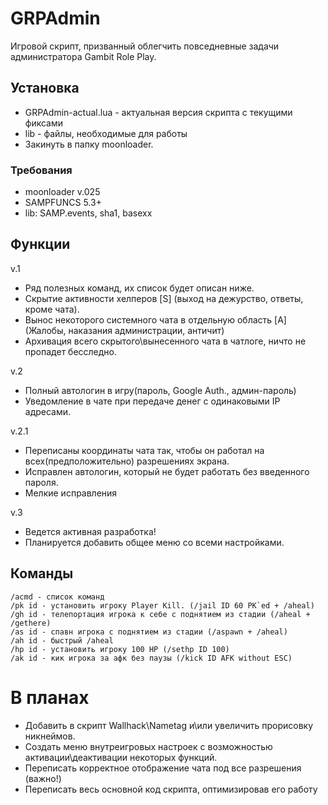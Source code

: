 # GRPAdmin

Игровой скрипт, призванный облегчить повседневные задачи администратора Gambit Role Play. 

## Установка

- GRPAdmin-actual.lua - актуальная версия скрипта с текущими фиксами
- lib - файлы, необходимые для работы
- Закинуть в папку moonloader. 

### Требования

- moonloader v.025
- SAMPFUNCS 5.3+
- lib: SAMP.events, sha1, basexx 

## Функции

v.1

- Ряд полезных команд, их список будет описан ниже.
- Скрытие активности хелперов [S] (выход на дежурство, ответы, кроме чата).
- Вынос некоторого системного чата в отдельную область [A] (Жалобы, наказания администрации, античит) 
- Архивация всего скрытого\вынесенного чата в чатлоге, ничто не пропадет бесследно. 

v.2

- Полный автологин в игру(пароль, Google Auth., админ-пароль)
- Уведомление в чате при передаче денег с одинаковыми IP адресами.

v.2.1 

- Переписаны координаты чата так, чтобы он работал на всех(предположительно) разрешениях экрана.
- Исправлен автологин, который не будет работать без введенного пароля.
- Мелкие исправления

v.3 

- Ведется активная разработка!
- Планируется добавить общее меню со всеми настройками.

## Команды

```
/acmd - список команд
/pk id - установить игроку Player Kill. (/jail ID 60 PK`ed + /aheal)
/gh id - телепортация игрока к себе с поднятием из стадии (/aheal + /gethere)
/as id - спавн игрока с поднятием из стадии (/aspawn + /aheal)
/ah id - быстрый /aheal
/hp id - установить игроку 100 HP (/sethp ID 100)
/ak id - кик игрока за афк без паузы (/kick ID AFK without ESC)
```

# В планах

- Добавить в скрипт Wallhack\Nametag и\или увеличить прорисовку никнеймов.
- Создать меню внутреигровых настроек с возможностью активации\деактивации некоторых функций.
- Переписать корректное отображение чата под все разрешения (важно!)
- Переписать весь основной код скрипта, оптимизировав его работу



